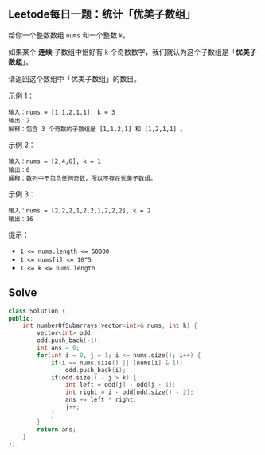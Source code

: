 ## Leetode每日一题：统计「优美子数组」

给你一个整数数组 `nums` 和一个整数 `k`。

如果某个 **连续** 子数组中恰好有 `k` 个奇数数字，我们就认为这个子数组是「**优美子数组**」。

请返回这个数组中「优美子数组」的数目。


示例 1：

```
输入：nums = [1,1,2,1,1], k = 3
输出：2
解释：包含 3 个奇数的子数组是 [1,1,2,1] 和 [1,2,1,1] 。
```

示例 2：

```
输入：nums = [2,4,6], k = 1
输出：0
解释：数列中不包含任何奇数，所以不存在优美子数组。
```

示例 3：

```
输入：nums = [2,2,2,1,2,2,1,2,2,2], k = 2
输出：16
```

提示：

* `1 <= nums.length <= 50000`
* `1 <= nums[i] <= 10^5`
* `1 <= k <= nums.length`



## Solve


```c++
class Solution {
public:
    int numberOfSubarrays(vector<int>& nums, int k) {
        vector<int> odd;
        odd.push_back(-1);
        int ans = 0;
        for(int i = 0, j = 1; i <= nums.size(); i++) {
            if(i == nums.size() || (nums[i] & 1)) 
                odd.push_back(i);
            if(odd.size() - j > k) {
                int left = odd[j] - odd[j - 1];
                int right = i - odd[odd.size() - 2];
                ans += left * right;
                j++;
            }
        }
        return ans;
    }
};
```


